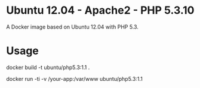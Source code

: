 # Ubuntu 12.04 - Apache2 - PHP 5.3.10

A Docker image based on Ubuntu 12.04 with PHP 5.3.

# Usage

docker build -t ubuntu/php5.3:1.1 .

docker run -ti -v /your-app:/var/www ubuntu/php5.3:1.1
